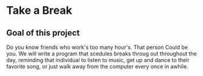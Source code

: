 # Take a Break

## Goal of this project 
Do you know  friends who work's too many hour's. That person Could be you. We will write a program that scedules breaks throug out throughout the day, reminding that individual to listen to music, get up and dance to their favorite song, or just walk away from the computer every once in awhile.
